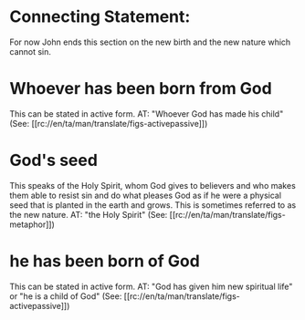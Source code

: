 # Connecting Statement:

For now John ends this section on the new birth and the new nature which cannot sin.

# Whoever has been born from God

This can be stated in active form. AT: "Whoever God has made his child" (See: [[rc://en/ta/man/translate/figs-activepassive]])

# God's seed

This speaks of the Holy Spirit, whom God gives to believers and who makes them able to resist sin and do what pleases God as if he were a physical seed that is planted in the earth and grows. This is sometimes referred to as the new nature. AT: "the Holy Spirit" (See: [[rc://en/ta/man/translate/figs-metaphor]])

# he has been born of God

This can be stated in active form. AT: "God has given him new spiritual life" or "he is a child of God" (See: [[rc://en/ta/man/translate/figs-activepassive]])

